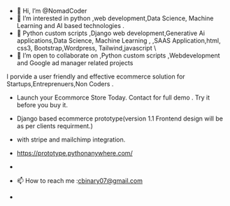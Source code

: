 - 👋 Hi, I’m @NomadCoder
- 👀 I’m interested in python ,web development,Data Science, Machine Learning and AI based technologies .
- 🌱  Python custom scripts ,Django web development,Generative Ai applications,Data Science, Machine Learning ,  ,SAAS Application,html, css3, Bootstrap,Wordpress, Tailwind,javascript \
- 💞️ I’m open to collaborate on ,Python custom scripts ,Webdevelopment and Google ad manager related projects

 I porvide a user friendly and effective ecommerce solution for Startups,Entreprenuers,Non Coders .
- Launch your Ecommorce Store Today.
Contact for full demo . 
Try it before you buy it.
- Django based ecommerce prototype(version 1.1 Frontend design will be as per clients requirment.)
- with stripe and mailchimp integration.
- https://prototype.pythonanywhere.com/
- 


 
- 📫 How to reach me  :cbinary07@gmail.com
- 


<!---
NomadCoder101/NomadCoder101 is a ✨ special ✨ repository because its `README.md` (this file) appears on your GitHub profile.
You can click the Preview link to take a look at your changes.
--->
